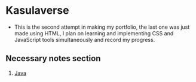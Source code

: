 # Kasulaverse

- This is the second attempt in making my portfolio, the last one was just made using HTML, I plan on learning and implementing CSS and JavaScript tools simultaneously and record my progress.

## Necessary notes section

1. [Java](./java.md)
